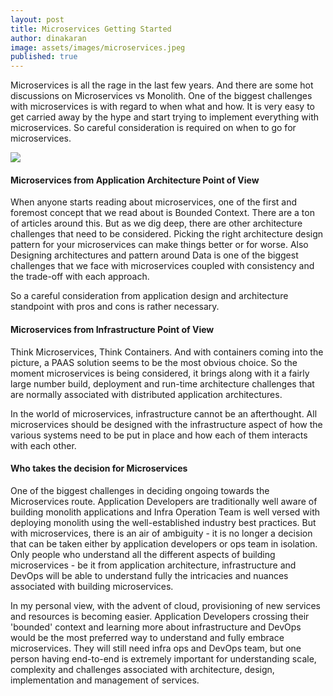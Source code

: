 ```yaml
---
layout: post
title: Microservices Getting Started
author: dinakaran
image: assets/images/microservices.jpeg
published: true
---
```

Microservices is all the rage in the last few years. And there are some hot discussions on Microservices vs Monolith. One of the biggest challenges with microservices is with regard to when what and how. It is very easy to get carried away by the hype and start trying to implement everything with microservices. So careful consideration is required on when to go for microservices.

![]({{site.baseurl}}/https://miro.medium.com/max/1400/1*1hBwhZ--xEVY35z5owT1Qw.jpeg)

#### Microservices from Application Architecture Point of View

When anyone starts reading about microservices, one of the first and foremost concept that we read about is Bounded Context. There are a ton of articles around this. But as we dig deep, there are other architecture challenges that need to be considered. Picking the right architecture design pattern for your microservices can make things better or for worse. Also Designing architectures and pattern around Data is one of the biggest challenges that we face with microservices coupled with consistency and the trade-off with each approach.

So a careful consideration from application design and architecture standpoint with pros and cons is rather necessary. 

#### Microservices from Infrastructure Point of View

Think Microservices, Think Containers. And with containers coming into the picture, a PAAS solution seems to be the most obvious choice. So the moment microservices is being considered, it brings along with it a fairly large number build, deployment and run-time architecture challenges that are normally associated with distributed application architectures.

In the world of microservices, infrastructure cannot be an afterthought. All microservices should be designed with the infrastructure aspect of how the various systems need to be put in place and how each of them interacts with each other. 

#### Who takes the decision for Microservices 

One of the biggest challenges in deciding ongoing towards the Microservices route. Application Developers are traditionally well aware of building monolith applications and Infra Operation Team is well versed with deploying monolith using the well-established industry best practices. But with microservices, there is an air of ambiguity - it is no longer a decision that can be taken either by application developers or ops team in isolation. Only people who understand all the different aspects of building microservices - be it from application architecture, infrastructure and DevOps will be able to understand fully the intricacies and nuances associated with building microservices.

In my personal view, with the advent of cloud, provisioning of new services and resources is becoming easier. Application Developers crossing their 'bounded' context and learning more about infrastructure and DevOps would be the most preferred way to understand and fully embrace microservices. They will still need infra ops and DevOps team, but one person having end-to-end is extremely important for understanding scale, complexity and challenges associated with architecture, design, implementation and management of services.